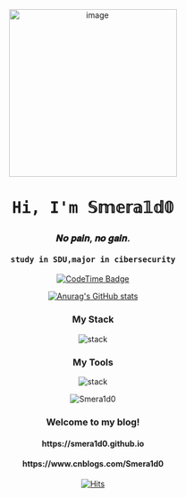 <div align="center">
  <img src="https://s2.loli.net/2024/07/03/d4nDqE3HylcjQMC.jpg" alt="image" width="300">
</div>

<div align="center">
  <h1><pre>Hi, I'm 𝕊𝕞𝕖𝕣𝕒𝟙𝕕𝟘</pre></h1>
</div>

<div align="center">
  <h3>𝑵𝒐 𝒑𝒂𝒊𝒏, 𝒏𝒐 𝒈𝒂𝒊𝒏.</h3>
</div>

<div align="center">
  <h4><pre>study in SDU,major in cibersecurity</pre></h4>
</div>


<div align="center">

[![CodeTime Badge](https://img.shields.io/endpoint?style=flat&color=222&url=https%3A%2F%2Fapi.codetime.dev%2Fshield%3Fid%3D26139%26project%3D%26in=0)](https://codetime.dev)

</div>


<div align="center">

[![Anurag's GitHub stats](https://github-readme-stats.vercel.app/api?username=Smera1d0&show_icons=true&theme=radical&count_private=true)](https://github.com/anuraghazra/github-readme-stats)

</div>


<div align="center">
  <h3>My Stack</h3>
</div>


<div align="center">
  
![stack](https://skillicons.dev/icons?i=python,md,nodejs,ps,js,css,cpp,c,docker,latex&perline=5&theme=dark)

</div>

<div align="center">
  <h3>My Tools</h3>
</div>

<div align="center">
  
![stack](https://skillicons.dev/icons?i=vscode,windows,neovim,vim,github,notion,linux,ubuntu,pycharm,discord,vivado&perline=5&theme=dark)

</div>

<p align="center">
  <img src="https://github-readme-stats.vercel.app/api/top-langs/?username=Smera1d0&layout=compact&hide=html&title_color=FFE652&theme=radical&text_color=71DFE7&hide_border=1&border_radius=10" alt="Smera1d0">
</p>


<div align="center">
  <h3>Welcome to my blog!</h3>
  <h4>https://smera1d0.github.io</h4>
  <h4>https://www.cnblogs.com/Smera1d0</h4>
</div>


<div align="center">

[![Hits](https://hits.seeyoufarm.com/api/count/incr/badge.svg?url=https%3A%2F%2Fgithub.com%2FSmera1d0&count_bg=%2379C83D&title_bg=%23555555&icon=&icon_color=%23E7E7E7&title=hits&edge_flat=false)](https://hits.seeyoufarm.com)

</div>




